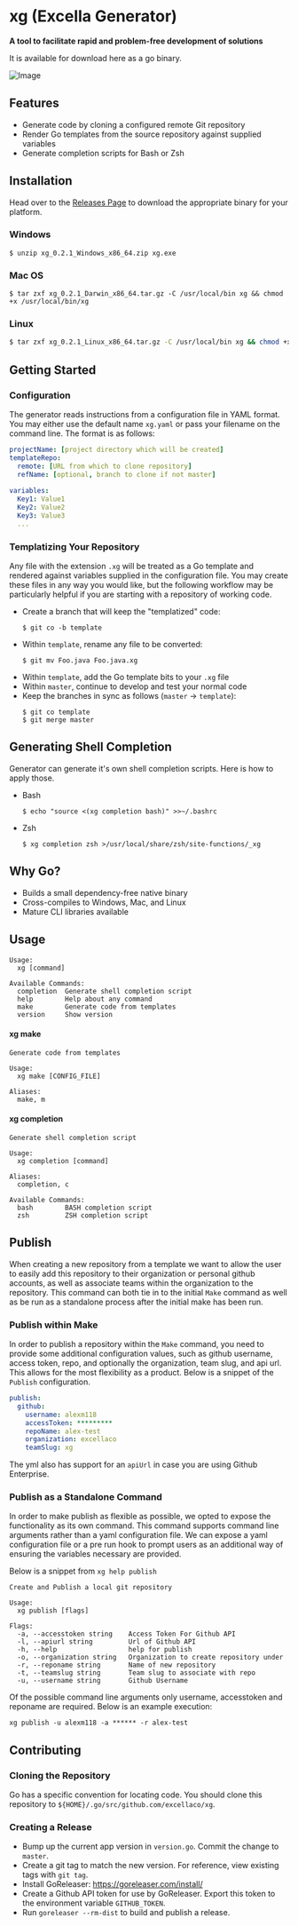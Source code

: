 # xg (Excella Generator)

**A tool to facilitate rapid and problem-free development of solutions**

It is available for download here as a go binary.

![Image](.data/demo.gif)

## Features
* Generate code by cloning a configured remote Git repository
* Render Go templates from the source repository against supplied variables
* Generate completion scripts for Bash or Zsh

## Installation
Head over to the [Releases Page](https://github.com/excellaco/xg/releases) to download the appropriate binary for your platform.

### Windows
```shell
$ unzip xg_0.2.1_Windows_x86_64.zip xg.exe
```

### Mac OS
```shell
$ tar zxf xg_0.2.1_Darwin_x86_64.tar.gz -C /usr/local/bin xg && chmod +x /usr/local/bin/xg
```

### Linux
```bash
$ tar zxf xg_0.2.1_Linux_x86_64.tar.gz -C /usr/local/bin xg && chmod +x /usr/local/bin/xg
```

## Getting Started

### Configuration
The generator reads instructions from a configuration file in YAML format. You may either use the default name `xg.yaml` or pass your filename on the command line. The format is as follows:

```yaml
projectName: [project directory which will be created]
templateRepo:
  remote: [URL from which to clone repository]
  refName: [optional, branch to clone if not master]
  
variables:
  Key1: Value1
  Key2: Value2
  Key3: Value3
  ...
```

### Templatizing Your Repository
Any file with the extension `.xg` will be treated as a Go template and rendered against variables supplied in the configuration file. You may create these files in any way you would like, but the following workflow may be particularly helpful if you are starting with a repository of working code.

* Create a branch that will keep the "templatized" code:
  ```shell
  $ git co -b template
  ```
* Within `template`, rename any file to be converted:
  ```shell
  $ git mv Foo.java Foo.java.xg
  ```
* Within `template`, add the Go template bits to your `.xg` file
* Within `master`, continue to develop and test your normal code
* Keep the branches in sync as follows (`master` -> `template`):
  ```shell
  $ git co template
  $ git merge master
  ```

## Generating Shell Completion
Generator can generate it's own shell completion scripts. Here is how to apply those.

* Bash
  ```shell
  $ echo "source <(xg completion bash)" >>~/.bashrc
  ```
* Zsh
  ```shell
  $ xg completion zsh >/usr/local/share/zsh/site-functions/_xg
  ```

## Why Go?
* Builds a small dependency-free native binary
* Cross-compiles to Windows, Mac, and Linux
* Mature CLI libraries available

## Usage

```shell-output
Usage:
  xg [command]

Available Commands:
  completion  Generate shell completion script
  help        Help about any command
  make        Generate code from templates
  version     Show version
```

#### xg make

```shell-output
Generate code from templates

Usage:
  xg make [CONFIG_FILE]

Aliases:
  make, m
```

#### xg completion

```shell-output
Generate shell completion script

Usage:
  xg completion [command]

Aliases:
  completion, c

Available Commands:
  bash        BASH completion script
  zsh         ZSH completion script
```

## Publish

When creating a new repository from a template we want to allow the user to easily add this repository to their organization or personal github accounts, as well as associate teams within the organization to the repository. This command can both tie in to the initial `Make` command as well as be run as a standalone process after the initial make has been run.

### Publish within Make

In order to publish a repository within the `Make` command, you need to provide some additional configuration values, such as github username, access token, repo, and optionally the organization, team slug, and api url. This allows for the most flexibility as a product. Below is a snippet of the `Publish` configuration.

```yml
publish:
  github:
    username: alexm118
    accessToken: *********
    repoName: alex-test
    organization: excellaco
    teamSlug: xg
```

The yml also has support for an `apiUrl` in case you are using Github Enterprise.

### Publish as a Standalone Command

In order to make publish as flexible as possible, we opted to expose the functionality as its own command. This command supports command line arguments rather than a yaml configuration file. We can expose a yaml configuration file or a pre run hook to prompt users as an additional way of ensuring the variables necessary are provided.

Below is a snippet from `xg help publish`

```shell-output
Create and Publish a local git repository

Usage:
  xg publish [flags]

Flags:
  -a, --accesstoken string    Access Token For Github API
  -l, --apiurl string         Url of Github API
  -h, --help                  help for publish
  -o, --organization string   Organization to create repository under
  -r, --reponame string       Name of new repository
  -t, --teamslug string       Team slug to associate with repo
  -u, --username string       Github Username
```

Of the possible command line arguments only username, accesstoken and reponame are required. Below is an example execution:

`xg publish -u alexm118 -a ****** -r alex-test`

## Contributing

### Cloning the Repository
Go has a specific convention for locating code. You should clone this repository to `${HOME}/.go/src/github.com/excellaco/xg`.

### Creating a Release
- Bump up the current app version in `version.go`. Commit the change to `master`.
- Create a git tag to match the new version. For reference, view existing tags with `git tag`.
- Install GoReleaser: https://goreleaser.com/install/
- Create a Github API token for use by GoReleaser. Export this token to the environment variable `GITHUB_TOKEN`.
- Run `goreleaser --rm-dist` to build and publish a release.


